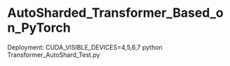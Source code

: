 # AutoSharded_Transformer_Based_on_PyTorch
Deployment:
CUDA_VISIBLE_DEVICES=4,5,6,7 python Transformer_AutoShard_Test.py

